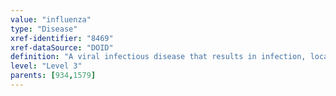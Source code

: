 ```yaml
---
value: "influenza"
type: "Disease"
xref-identifier: "8469"
xref-dataSource: "DOID"
definition: "A viral infectious disease that results in infection, located in respiratory tract, has_material_basis_in Influenzavirus A, has_material_basis_in Influenzavirus B, or has_material_basis_in Influenzavirus C, which are transmitted_by droplet spread of oronasal secretions during coughing, sneezing, or talking from an infected person. It is a highly contagious disease that affects birds and mammals and has_symptom chills, has_symptom fever, has_symptom sore throat, has_symptom runny nose, has_symptom muscle pains, has_symptom severe headache, has_symptom cough, and has_symptom weakness."
level: "Level 3"
parents: [934,1579]
---
```


